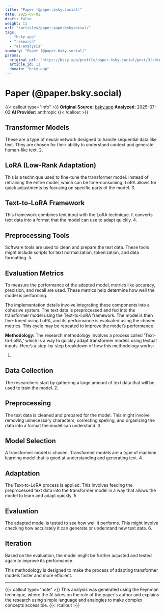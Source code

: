 ```yaml
---
title: "Paper (@paper.bsky.social)"
date: 2025-07-02
draft: false
weight: 11
url: "/articles/paper-paperbskysocial/"
tags:
  - "bsky.app"
  - "research"
  - "ai-analysis"
summary: "Paper (@paper.bsky.social)"
params:
  original_url: "https://bsky.app/profile/paper.bsky.social/post/3lshtglohzr2d"
  article_id: 11
  domain: "bsky.app"
---
```


# Paper (@paper.bsky.social)

{{< callout type="info" >}}
**Original Source:** [bsky.app](https://bsky.app/profile/paper.bsky.social/post/3lshtglohzr2d)
**Analyzed:** 2025-07-02
**AI Provider:** anthropic
{{< /callout >}}

## Transformer Models

These are a type of neural network designed to handle sequential data like text. They are chosen for their ability to understand context and generate human-like text.
2.

## LoRA (Low-Rank Adaptation)

This is a technique used to fine-tune the transformer model. Instead of retraining the entire model, which can be time-consuming, LoRA allows for quick adjustments by focusing on specific parts of the model.
3.

## Text-to-LoRA Framework

This framework combines text input with the LoRA technique. It converts text data into a format that the model can use to adapt quickly.
4.

## Preprocessing Tools

Software tools are used to clean and prepare the text data. These tools might include scripts for text normalization, tokenization, and data formatting.
5.

## Evaluation Metrics

To measure the performance of the adapted model, metrics like accuracy, precision, and recall are used. These metrics help determine how well the model is performing.

The implementation details involve integrating these components into a cohesive system. The text data is preprocessed and fed into the transformer model using the Text-to-LoRA framework. The model is then fine-tuned using LoRA, and its performance is evaluated using the chosen metrics. This cycle may be repeated to improve the model’s performance.

**Methodology:** The research methodology involves a process called 'Text-to-LoRA,' which is a way to quickly adapt transformer models using textual inputs. Here’s a step-by-step breakdown of how this methodology works:

1.

## Data Collection

The researchers start by gathering a large amount of text data that will be used to train the model.
2.

## Preprocessing

The text data is cleaned and prepared for the model. This might involve removing unnecessary characters, correcting spelling, and organizing the data into a format the model can understand.
3.

## Model Selection

A transformer model is chosen. Transformer models are a type of machine learning model that is good at understanding and generating text.
4.

## Adaptation

The Text-to-LoRA process is applied. This involves feeding the preprocessed text data into the transformer model in a way that allows the model to learn and adapt quickly.
5.

## Evaluation

The adapted model is tested to see how well it performs. This might involve checking how accurately it can generate or understand new text data.
6.

## Iteration

Based on the evaluation, the model might be further adjusted and tested again to improve its performance.

This methodology is designed to make the process of adapting transformer models faster and more efficient.


---

{{< callout type="note" >}}
This analysis was generated using the Feynman technique, where the AI takes on the role of the paper's author and explains the research using simple language and analogies to make complex concepts accessible.
{{< /callout >}}
